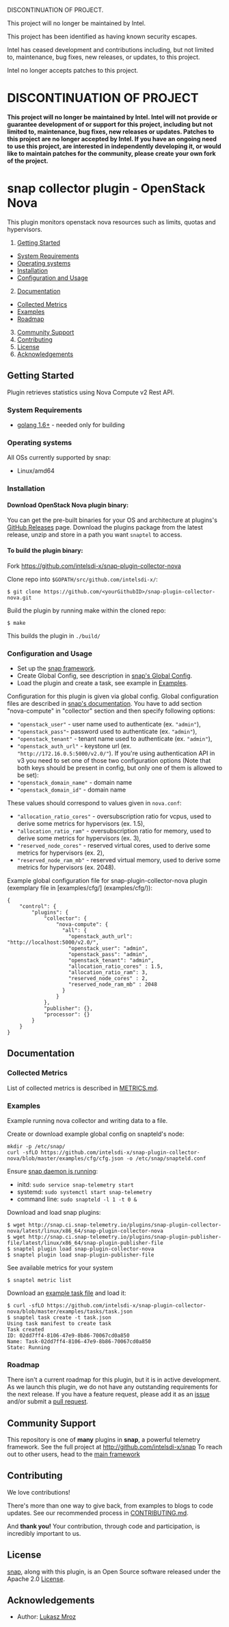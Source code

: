 DISCONTINUATION OF PROJECT. 

This project will no longer be maintained by Intel.

This project has been identified as having known security escapes.

Intel has ceased development and contributions including, but not limited to, maintenance, bug fixes, new releases, or updates, to this project.  

Intel no longer accepts patches to this project.

# DISCONTINUATION OF PROJECT 

**This project will no longer be maintained by Intel.  Intel will not provide or guarantee development of or support for this project, including but not limited to, maintenance, bug fixes, new releases or updates.  Patches to this project are no longer accepted by Intel. If you have an ongoing need to use this project, are interested in independently developing it, or would like to maintain patches for the community, please create your own fork of the project.**


# snap collector plugin - OpenStack Nova

This plugin monitors openstack nova resources such as limits, quotas and hypervisors.

1. [Getting Started](#getting-started)
  * [System Requirements](#system-requirements)
  * [Operating systems](#operating-systems)
  * [Installation](#installation)
  * [Configuration and Usage](#configuration-and-usage)
2. [Documentation](#documentation)
  * [Collected Metrics](#collected-metrics)
  * [Examples](#examples)
  * [Roadmap](#roadmap)
3. [Community Support](#community-support)
4. [Contributing](#contributing)
5. [License](#license-and-authors)
6. [Acknowledgements](#acknowledgements)

## Getting Started
Plugin retrieves statistics using Nova Compute v2 Rest API.

### System Requirements
* [golang 1.6+](https://golang.org/dl/) - needed only for building

### Operating systems
All OSs currently supported by snap:
* Linux/amd64

### Installation
#### Download OpenStack Nova plugin binary:
You can get the pre-built binaries for your OS and architecture at plugins's [GitHub Releases](https://github.com/intelsdi-x/snap-plugin-collector-nova/releases) page. Download the plugins package from the latest release, unzip and store in a path you want `snaptel` to access.

#### To build the plugin binary:
Fork https://github.com/intelsdi-x/snap-plugin-collector-nova

Clone repo into `$GOPATH/src/github.com/intelsdi-x/`:

```
$ git clone https://github.com/<yourGithubID>/snap-plugin-collector-nova.git
```

Build the plugin by running make within the cloned repo:
```
$ make
```
This builds the plugin in `./build/`

### Configuration and Usage

* Set up the [snap framework](https://github.com/intelsdi-x/snap/blob/master/README.md#getting-started).
* Create Global Config, see description in [snap's Global Config](https://github.com/intelsdi-x/snap-plugin-collector-nova/blob/master/README.md#snaps-global-config).
* Load the plugin and create a task, see example in [Examples](https://github.com/intelsdi-x/snap-plugin-collector-nova/blob/master/README.md#examples).

Configuration for this plugin is given via global config. Global configuration files are described in [snap's documentation](https://github.com/intelsdi-x/snap/blob/master/docs/SNAPTELD_CONFIGURATION.md). You have to add section "nova-compute" in "collector" section and then specify following options:
-  `"openstack_user"` - user name used to authenticate (ex. `"admin"`),
-  `"openstack_pass"`- password used to authenticate (ex. `"admin"`),
-  `"openstack_tenant"` - tenant name used to authenticate (ex. `"admin"`),
-  `"openstack_auth_url"` - keystone url (ex. `"http://172.16.0.5:5000/v2.0/"`).
If you're using authentication API in v3 you need to set one of those two configuration options (Note that both keys should be present in config, but only one of them is allowed to be set):
- `"openstack_domain_name"` - domain name
- `"openstack_domain_id"` - domain name

These values should correspond to values given in `nova.conf`:
-  `"allocation_ratio_cores"` - oversubscription ratio for vcpus, used to derive some metrics for hypervisors (ex. 1.5),
-  `"allocation_ratio_ram"` - oversubscription ratio for memory, used to derive some metrics for hypervisors (ex. 3),
-  `"reserved_node_cores"` - reserved virtual cores, used to derive some metrics for hypervisors (ex. 2),
-  `"reserved_node_ram_mb"` - reserved virtual memory, used to derive some metrics for hypervisors (ex. 2048).

Example global configuration file for snap-plugin-collector-nova plugin (exemplary file in [examples/cfg/] (examples/cfg/)):
```
{
    "control": {
        "plugins": {
            "collector": {
                "nova-compute": {
                  "all": {
                    "openstack_auth_url": "http://localhost:5000/v2.0/",
                    "openstack_user": "admin",
                    "openstack_pass": "admin",
                    "openstack_tenant": "admin",
                    "allocation_ratio_cores" : 1.5,
                    "allocation_ratio_ram": 3,
                    "reserved_node_cores" : 2,
                    "reserved_node_ram_mb" : 2048
                  }
                }
            },
            "publisher": {},
            "processor": {}
        }
    }
}
```

## Documentation

### Collected Metrics

List of collected metrics is described in [METRICS.md](https://github.com/intelsdi-x/snap-plugin-collector-nova/blob/master/METRICS.md).

### Examples
Example running nova collector and writing data to a file.

Create or download example global config on snapteld's node:
```
mkdir -p /etc/snap/
curl -sfLO https://github.com/intelsdi-x/snap-plugin-collector-nova/blob/master/examples/cfg/cfg.json -o /etc/snap/snapteld.conf
```

Ensure [snap daemon is running](https://github.com/intelsdi-x/snap#running-snap):
* initd: `sudo service snap-telemetry start`
* systemd: `sudo systemctl start snap-telemetry`
* command line: `sudo snapteld -l 1 -t 0 &`

Download and load snap plugins:
```
$ wget http://snap.ci.snap-telemetry.io/plugins/snap-plugin-collector-nova/latest/linux/x86_64/snap-plugin-collector-nova
$ wget http://snap.ci.snap-telemetry.io/plugins/snap-plugin-publisher-file/latest/linux/x86_64/snap-plugin-publisher-file
$ snaptel plugin load snap-plugin-collector-nova
$ snaptel plugin load snap-plugin-publisher-file
```

See available metrics for your system

```
$ snaptel metric list
```

Download an [example task file](https://github.com/intelsdi-x/snap-plugin-collector-nova/blob/master/examples/tasks/task.json) and load it:
```
$ curl -sfLO https://github.com/intelsdi-x/snap-plugin-collector-nova/blob/master/examples/tasks/task.json
$ snaptel task create -t task.json
Using task manifest to create task
Task created
ID: 02dd7ff4-8106-47e9-8b86-70067cd0a850
Name: Task-02dd7ff4-8106-47e9-8b86-70067cd0a850
State: Running
```

### Roadmap
There isn't a current roadmap for this plugin, but it is in active development. As we launch this plugin, we do not have any outstanding requirements for the next release. If you have a feature request, please add it as an [issue](https://github.com/intelsdi-x/snap-plugin-collector-nova/issues/new) and/or submit a [pull request](https://github.com/intelsdi-x/snap-plugin-collector-nova/pulls).

## Community Support
This repository is one of **many** plugins in **snap**, a powerful telemetry framework. See the full project at http://github.com/intelsdi-x/snap To reach out to other users, head to the [main framework](https://github.com/intelsdi-x/snap#community-support)

## Contributing
We love contributions!

There's more than one way to give back, from examples to blogs to code updates. See our recommended process in [CONTRIBUTING.md](CONTRIBUTING.md).

And **thank you!** Your contribution, through code and participation, is incredibly important to us.

## License
[snap](http://github.com:intelsdi-x/snap), along with this plugin, is an Open Source software released under the Apache 2.0 [License](LICENSE).

## Acknowledgements
* Author: [Lukasz Mroz](https://github.com/lmroz)


